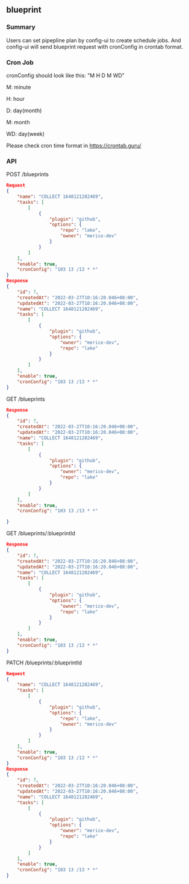 <!--
Licensed to the Apache Software Foundation (ASF) under one or more
contributor license agreements.  See the NOTICE file distributed with
this work for additional information regarding copyright ownership.
The ASF licenses this file to You under the Apache License, Version 2.0
(the "License"); you may not use this file except in compliance with
the License.  You may obtain a copy of the License at

    http://www.apache.org/licenses/LICENSE-2.0

Unless required by applicable law or agreed to in writing, software
distributed under the License is distributed on an "AS IS" BASIS,
WITHOUT WARRANTIES OR CONDITIONS OF ANY KIND, either express or implied.
See the License for the specific language governing permissions and
limitations under the License.
-->
## blueprint

### Summary

Users can set pipepline plan by config-ui to create schedule jobs.
And config-ui will send blueprint request with cronConfig in crontab format.

### Cron Job

cronConfig should look like this: "M H D M WD"

M: minute

H: hour

D: day(month)

M: month

WD: day(week)

Please check cron time format in https://crontab.guru/

### API

POST /blueprints

```json
Request
{
	"name": "COLLECT 1648121282469",
	"tasks": [
		[
			{
				"plugin": "github",
				"options": {
					"repo": "lake",
					"owner": "merico-dev"
				}
			}
		]
	],
	"enable": true,
	"cronConfig": "103 13 /13 * *"
}
Response
{
	"id": 7,
	"createdAt": "2022-03-27T10:16:20.046+08:00",
	"updatedAt": "2022-03-27T10:16:20.046+08:00",
	"name": "COLLECT 1648121282469",
	"tasks": [
		[
			{
				"plugin": "github",
				"options": {
					"owner": "merico-dev",
					"repo": "lake"
				}
			}
		]
	],
	"enable": true,
	"cronConfig": "103 13 /13 * *"
}
```

GET /blueprints

```json
Response
{
	"id": 7,
	"createdAt": "2022-03-27T10:16:20.046+08:00",
	"updatedAt": "2022-03-27T10:16:20.046+08:00",
	"name": "COLLECT 1648121282469",
	"tasks": [
		[
			{
				"plugin": "github",
				"options": {
					"owner": "merico-dev",
					"repo": "lake"
				}
			}
		]
	],
	"enable": true,
	"cronConfig": "103 13 /13 * *"

}
```

GET /blueprints/:blueprintId

```json
Response
{
	"id": 7,
	"createdAt": "2022-03-27T10:16:20.046+08:00",
	"updatedAt": "2022-03-27T10:16:20.046+08:00",
	"name": "COLLECT 1648121282469",
	"tasks": [
		[
			{
				"plugin": "github",
				"options": {
					"owner": "merico-dev",
					"repo": "lake"
				}
			}
		]
	],
	"enable": true,
	"cronConfig": "103 13 /13 * *"
}
```

PATCH /blueprints/:blueprintId

```json
Request
{
	"name": "COLLECT 1648121282469",
	"tasks": [
		[
			{
				"plugin": "github",
				"options": {
					"repo": "lake",
					"owner": "merico-dev"
				}
			}
		]
	],
	"enable": true,
	"cronConfig": "103 13 /13 * *"
}
Response
{
	"id": 7,
	"createdAt": "2022-03-27T10:16:20.046+08:00",
	"updatedAt": "2022-03-27T10:16:20.046+08:00",
	"name": "COLLECT 1648121282469",
	"tasks": [
		[
			{
				"plugin": "github",
				"options": {
					"owner": "merico-dev",
					"repo": "lake"
				}
			}
		]
	],
	"enable": true,
	"cronConfig": "103 13 /13 * *"
}
```
